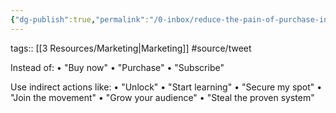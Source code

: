 ```yaml
---
{"dg-publish":true,"permalink":"/0-inbox/reduce-the-pain-of-purchase-in-ct-as/","dgPassFrontmatter":true}
---
```


tags:: [[3 Resources/Marketing\|Marketing]] #source/tweet 

Instead of: 
• "Buy now" 
• "Purchase" 
• "Subscribe" 

Use indirect actions like: 
• "Unlock" 
• "Start learning" 
• "Secure my spot" 
• "Join the movement" 
• "Grow your audience" 
• "Steal the proven system"